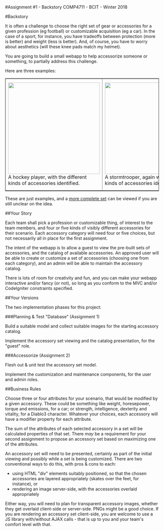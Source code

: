 #Assignment #1 - Backstory
COMP4711 - BCIT - Winter 2018

#Backstory

It is often a challenge to choose the right set of gear or accessories
for a given profession (eg football) or customizable acquisition (eg a car).
In the case of a sport, for instance, you have tradeoffs between 
protection (more is better) and weight (less is better).
And, of course, you have to worry about aesthetics (will these knee pads
match my helmet).

You are going to build a small webapp to help accessorize someone or
something, to partially address this challenge.

Here are three examples:

<table border="1">
    <tr>
        <td width="33%">
            <img src="/pix/assignments/hockey.jpg" width=300 /><br/>
            A hockey player, with the different kinds of accessories identified.
        </td>
        <td width="33%">
            <img src="/pix/assignments/stormtrooper.jpg" width=300/><br/>
            A stormtrooper, again with the different kinds of accessories identified.
        </td>
        <td width="33%">
            <img src="/pix/assignments/d3_character.jpg" width=300/><br/>
            A Diablo 3 character, together with the game
            interface depicting the gear or accessory choices.
        </td>
    </tr>
</table>

These are just examples, and a [more complete set](/download/gear.zip) can be viewed if
you are still unclear on the idea.

##Your Story

Each team shall pick a profession or customizable thing, of interest to the
team members, and four or five kinds of visibly different accessories
for their scenario. Each accessory category will need four or five
choices, but not necessarily all in place for the first assignment.

The intent of the webapp is to allow a guest to view the pre-built sets
of accessories, and the catalog of available accessories. An approved user
will be able to create or customize a set of accessories (choosing one
from each category), and an admin will be able to maintain the
accessory catalog.

There is lots of room for creativity and fun, and you can make your
webapp interactive and/or fancy (or not), so long as you
conform to the MVC and/or CodeIgniter constraints specified.

##Your Versions

The two implementation phases for this project:

###Planning & Test "Database" (Assignment 1)

Build a suitable model and collect suitable images for
the starting accessory catalog.

Implement the accessory set viewing and the catalog presentation,
for the "guest" role.

###Accessorize (Assignment 2)

Flesh out & unit test the accessory set model.

Implement the customization and maintenance components, for the user and
admin roles.

##Business Rules

Choose three or four attributes for your scenario, that would be modified
by a given accessory. These could be something like weight, horesepower,
torque and emissions, for a car; or strength, intelligence, dexterity
and vitality, for a Diablo3 character.
Whatever your choices, each accessory will have a modifier property
for each attribute.

The sum of the attributes of each
selected accessory in a set will be calculated properties of that set.
There *may* be a requirement for your second assignment to propose an
accessory set based on maximizing one of the attributes.

An accessory set will need to be presented, certainly as part of
the initial viewing and possibly while a set is being customized.
There are two conventional ways to do this, with pros & cons to each:
- using HTML "div" elements suitably positioned, so that the
chosen accessories are layered appropriately (skates over the feet, for instance), or
- rendering an image server-side, with the accessories overlaid appropriately

Either way, you will need to plan for transparent accessory images, whether they
get overlaid client-side or server-side. PNGs might be a good choice.
If you are rendering an accessory set client-side, you are welcome to use
a JS library with/without AJAX calls - that is up to you and your team's
comfort level with that.
